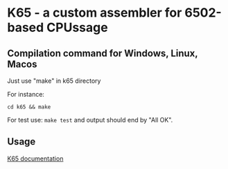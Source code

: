 # K65 - a custom assembler for 6502-based CPUssage

## Compilation command for Windows, Linux, Macos

Just use "make" in k65 directory

For instance:

`cd k65 && make`

For test use: `make test` and output should end by "All OK".

## Usage

[K65 documentation](http://devkk.net/wiki/index.php/K65)